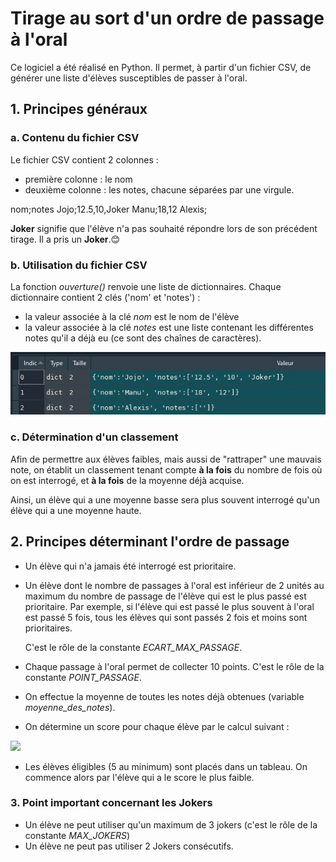 # Tirage au sort d'un ordre de passage à l'oral

Ce logiciel a été réalisé en Python. Il permet, à partir d'un fichier CSV, de générer une liste d'élèves susceptibles de passer à l'oral.



## 1. Principes généraux

### a. Contenu du fichier CSV
Le fichier CSV contient 2 colonnes : 
- première colonne : le nom
- deuxième colonne : les notes, chacune séparées par une virgule. 

nom;notes
Jojo;12.5,10,Joker
Manu;18,12
Alexis;

**Joker** signifie que l'élève n'a pas souhaité répondre lors de son précédent tirage. Il a pris un **Joker**.😊



### b. Utilisation du fichier CSV

La fonction *ouverture()* renvoie une liste de dictionnaires. Chaque dictionnaire contient 2 clés ('nom' et 'notes') :

- la valeur associée à la clé *nom* est le nom de l'élève
- la valeur associée à la clé *notes* est une liste contenant les différentes notes qu'il a déjà eu (ce sont des chaînes de caractères).

![](img-liste_dico.jpg)



### c. Détermination d'un classement

Afin de permettre aux élèves faibles, mais aussi de "rattraper" une mauvais note, on établit un classement tenant compte **à la fois** du nombre de fois où on est interrogé, et **à la fois** de la moyenne déjà acquise.

Ainsi, un élève qui a une moyenne basse sera plus souvent interrogé qu'un élève qui a une moyenne haute.




## 2. Principes déterminant l'ordre de passage

- Un élève qui n'a jamais été interrogé est prioritaire.

- Un élève dont le nombre de passages à l'oral est inférieur de 2 unités au maximum du nombre de passage de l'élève qui est le plus passé est prioritaire. Par exemple, si l'élève qui est passé le plus souvent à l'oral est passé 5 fois, tous les élèves qui sont passés 2 fois et moins sont prioritaires.

   C'est le rôle de la constante *ECART_MAX_PASSAGE*.

- Chaque passage à l'oral permet de collecter 10 points. C'est le rôle de la constante *POINT_PASSAGE*.

- On effectue la moyenne de toutes les notes déjà obtenues (variable *moyenne_des_notes*).

- On détermine un score pour chaque élève par le calcul suivant : 
<img src="https://render.githubusercontent.com/render/math?math=score = \dfrac{(coeff\_passage * nbre\ de \ passage * POINT\_PASSAGE) %2B (coeff\_notes * moyennes\ notes)}{coeff\_passage %2B coeff\_notes}">
  
  
- Les élèves éligibles (5 au minimum) sont placés dans un tableau. On commence alors par l'élève qui a le score le plus faible.



### 3. Point important concernant les Jokers

- Un élève ne peut utiliser qu'un maximum de 3 jokers (c'est le rôle de la constante *MAX_JOKERS*)
- Un élève ne peut pas utiliser 2 Jokers consécutifs.
